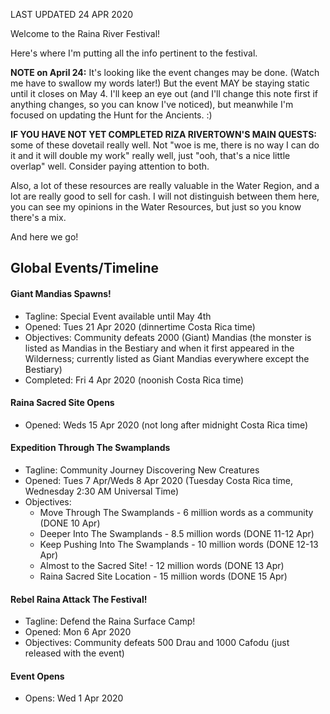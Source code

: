 LAST UPDATED 24 APR 2020

Welcome to the Raina River Festival!

Here's where I'm putting all the info pertinent to the festival.

**NOTE on April 24:** It's looking like the event changes may be done. (Watch me have to swallow my words later!) But the event MAY be staying static until it closes on May 4. I'll keep an eye out (and I'll change this note first if anything changes, so you can know I've noticed), but meanwhile I'm focused on updating the Hunt for the Ancients. :)

**IF YOU HAVE NOT YET COMPLETED RIZA RIVERTOWN'S MAIN QUESTS:**  some of these dovetail really well. Not "woe is me, there is no way I can do it and it will double my work" really well, just "ooh, that's a nice little overlap" well. Consider paying attention to both.

Also, a lot of these resources are really valuable in the Water Region, and a lot are really good to sell for cash. I will not distinguish between them here, you can see my opinions in the Water Resources, but just so you know there's a mix.

And here we go!

## Global Events/Timeline

#### Giant Mandias Spawns!

- Tagline: Special Event available until May 4th
- Opened: Tues 21 Apr 2020 (dinnertime Costa Rica time)
- Objectives: Community defeats 2000 (Giant) Mandias (the monster is listed as Mandias in the Bestiary and when it first appeared in the Wilderness; currently listed as Giant Mandias everywhere except the Bestiary)
- Completed: Fri 4 Apr 2020 (noonish Costa Rica time)

#### Raina Sacred Site Opens

- Opened: Weds 15 Apr 2020 (not long after midnight Costa Rica time)

#### Expedition Through The Swamplands

- Tagline: Community Journey Discovering New Creatures
- Opened: Tues 7 Apr/Weds 8 Apr 2020 (Tuesday Costa Rica time, Wednesday 2:30 AM Universal Time)
- Objectives:
  - Move Through The Swamplands - 6 million words as a community (DONE 10 Apr)
  - Deeper Into The Swamplands - 8.5 million words (DONE 11-12 Apr)
  - Keep Pushing Into The Swamplands - 10 million words (DONE 12-13 Apr)
  - Almost to the Sacred Site! - 12 million words (DONE 13 Apr)
  - Raina Sacred Site Location - 15 million words (DONE 15 Apr)

#### Rebel Raina Attack The Festival!

- Tagline: Defend the Raina Surface Camp!
- Opened: Mon 6 Apr 2020
- Objectives: Community defeats 500 Drau and 1000 Cafodu (just released with the event)

#### Event Opens

- Opens: Wed 1 Apr 2020